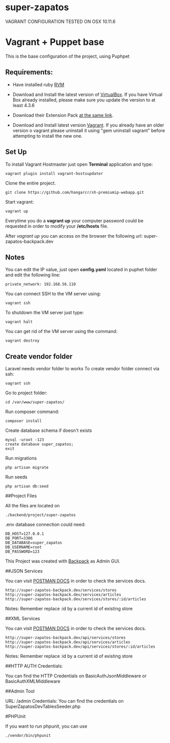 # super-zapatos

VAGRANT CONFIGURATION TESTED ON OSX 10.11.6

# Vagrant + Puppet base

This is the base configuration of the project, using Puphpet

## Requirements:
* Have installed ruby [RVM](http://rvm.io/)

* Download and Install the latest version of [VirtualBox](https://www.virtualbox.org/wiki/Downloads). If you have Virtual Box already installed, please make sure you update the version to at least 4.3.6

* Download their Extension Pack [at the same link](https://www.virtualbox.org/wiki/Downloads).

* Download and Install latest version [Vagrant](http://www.vagrantup.com/downloads.html). If you already have an older version o vagrant please uninstall it using "gem uninstall vagrant" before attempting to install the new one.

## Set Up

To install Vagrant Hostmaster just open __Terminal__ application and type:

    vagrant plugin install vagrant-hostsupdater

Clone the entire project.

    git clone https://github.com/hangarcr/sh-premiumip-webapp.git

Start vagrant:

    vagrant up

Everytime you do a __vagrant up__ your computer password could be requested in order to modify your __/etc/hosts__ file.

After *vagrant up* you can access on the browser the following url: super-zapatos-backpack.dev

## Notes

You can edit the IP value, just open __config.yaml__ located in puphet folder and edit the following line:

    private_network: 192.168.56.110

You can connect SSH to the VM server using:

    vagrant ssh

To shutdown the VM server just type:

    vagrant halt

You can get rid of the VM server using the command:

    vagrant destroy

## Create vendor folder

Laravel needs vendor folder to works
To create vendor folder connect via ssh:

	vagrant ssh

Go to project folder:

	cd /var/www/super-zapatos/
Run composer command:

	composer install

Create database schema if doesn't exists

    mysql -uroot -123
    create database super_zapatos;
    exit

Run migrations

    php artisan migrate

Run seeds

    php artisan db:seed

##Project Files

All the files are located on 

	./backend/project/super-zapatos

.env database connection could need:

	DB_HOST=127.0.0.1
	DB_PORT=3306
	DB_DATABASE=super_zapatos
	DB_USERNAME=root
	DB_PASSWORD=123

This Project was created with [Backpack](https://backpackforlaravel.com/) as Admin GUI.

##JSON Services

You can visit [POSTMAN DOCS](https://documenter.getpostman.com/view/2611029/superzapatos/6n8wrAA) in order to check the services docs.
	
	http://super-zapatos-backpack.dev/services/stores
	http://super-zapatos-backpack.dev/services/articles
	http://super-zapatos-backpack.dev/services/stores/:id/articles

Notes: Remember replace :id by a current id of existing store

##XML Services

You can visit [POSTMAN DOCS](https://documenter.getpostman.com/view/2611029/superzapatos/6n8wrAA) in order to check the services docs.

	http://super-zapatos-backpack.dev/api/services/stores
	http://super-zapatos-backpack.dev/api/services/articles
	http://super-zapatos-backpack.dev/api/services/stores/:id/articles

Notes: Remember replace :id by a current id of existing store

##HTTP AUTH Credentials:

You can find the HTTP Credentials on BasicAuthJsonMiddleware or BasicAuthXMLMiddleware

##Admin Tool

URL: /admin
Credentials: You can find the credentials on SuperZapatosDevTablesSeeder.php

#PHPUnit

If you want to run phpunit, you can use
	
	./vendor/bin/phpunit

